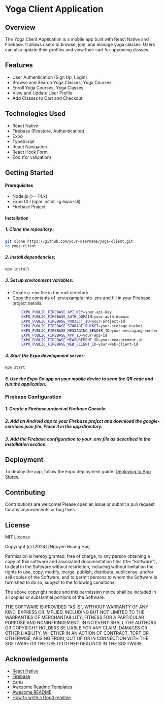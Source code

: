 
# Yoga Client Application
## Overview
The Yoga Client Application is a mobile app built with React Native and Firebase. It allows users to browse, join, and manage yoga classes. Users can also update their profiles and view their cart for upcoming classes.


## Features

- User Authentication (Sign Up, Login)
- Browse and Search Yoga Classes, Yoga Courses
- Enroll Yoga Courses, Yoga Classes
- View and Update User Profile
- Add Classes to Cart and Checkout



## Technologies Used

- React Native
- Firebase (Firestore, Authentication)
- Expo
- TypeScript
- React Navigation
- React Hook Form
- Zod (for validation)



## Getting Started

#### Prerequisites
- Node.js (>= 14.x)
- Expo CLI (npm install -g expo-cli)
- Firebase Project

#### Installation
##### 1. Clone the repository:
```bash
git clone https://github.com/your-username/yoga-client.git
cd yoga-client
```

##### 2. Install dependencies:
```bash
npm install
```
##### 3. Set up environment variables:
- Create a .env file in the root directory.
- Copy the contents of .env.example into .env and fill in your Firebase project details.
    ```bash
        EXPO_PUBLIC_FIREBASE_API_KEY=your-api-key
        EXPO_PUBLIC_FIREBASE_AUTH_DOMAIN=your-auth-domain
        EXPO_PUBLIC_FIREBASE_PROJECT_ID=your-project-id
        EXPO_PUBLIC_FIREBASE_STORAGE_BUCKET=your-storage-bucket
        EXPO_PUBLIC_FIREBASE_MESSAGING_SENDER_ID=your-messaging-sender-id
        EXPO_PUBLIC_FIREBASE_APP_ID=your-app-id
        EXPO_PUBLIC_FIREBASE_MEASUREMENT_ID=your-measurement-id
        EXPO_PUBLIC_FIREBASE_WEB_CLIENT_ID=your-web-client-id
    ```
##### 4. Start the Expo development server:
```bash
npm start
```
##### 5. Use the Expo Go app on your mobile device to scan the QR code and run the application.
### Firebase Configuration
##### 1. Create a Firebase project at Firebase Console.
##### 2. Add an Android app to your Firebase project and download the google-services.json file. Place it in the app directory.
##### 3. Add the Firebase configuration to your .env file as described in the Installation section.

    
## Deployment

To deploy the app, follow the Expo deployment guide: [Deploying to App Stores.](https://docs.expo.dev/distribution/introduction/#get-started)


## Contributing

Contributions are welcome! Please open an issue or submit a pull request for any improvements or bug fixes.


## License
MIT License

Copyright (c) [2024] [Nguyen Hoang Hai]

Permission is hereby granted, free of charge, to any person obtaining a copy
of this software and associated documentation files (the "Software"), to deal
in the Software without restriction, including without limitation the rights
to use, copy, modify, merge, publish, distribute, sublicense, and/or sell
copies of the Software, and to permit persons to whom the Software is
furnished to do so, subject to the following conditions:

The above copyright notice and this permission notice shall be included in all
copies or substantial portions of the Software.

THE SOFTWARE IS PROVIDED "AS IS", WITHOUT WARRANTY OF ANY KIND, EXPRESS OR
IMPLIED, INCLUDING BUT NOT LIMITED TO THE WARRANTIES OF MERCHANTABILITY,
FITNESS FOR A PARTICULAR PURPOSE AND NONINFRINGEMENT. IN NO EVENT SHALL THE
AUTHORS OR COPYRIGHT HOLDERS BE LIABLE FOR ANY CLAIM, DAMAGES OR OTHER
LIABILITY, WHETHER IN AN ACTION OF CONTRACT, TORT OR OTHERWISE, ARISING FROM,
OUT OF OR IN CONNECTION WITH THE SOFTWARE OR THE USE OR OTHER DEALINGS IN THE
SOFTWARE.
## Acknowledgements
 - [React Native](https://reactnative.dev/)
 - [Firebase](https://firebase.google.com/)
 - [Expo](https://expo.dev/)
 - [Awesome Readme Templates](https://awesomeopensource.com/project/elangosundar/awesome-README-templates)
 - [Awesome README](https://github.com/matiassingers/awesome-readme)
 - [How to write a Good readme](https://bulldogjob.com/news/449-how-to-write-a-good-readme-for-your-github-project)
